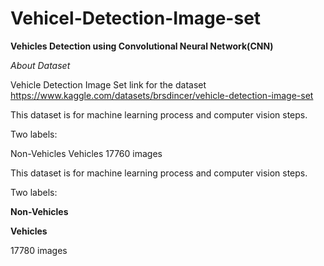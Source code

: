 # Vehicel-Detection-Image-set

**Vehicles Detection using Convolutional Neural Network(CNN)**

*About Dataset*

Vehicle Detection Image Set
link for the dataset https://www.kaggle.com/datasets/brsdincer/vehicle-detection-image-set

This dataset is for machine learning process and computer vision steps.

Two labels:

Non-Vehicles
Vehicles
17760 images

This dataset is for machine learning process and computer vision steps.

Two labels:

**Non-Vehicles**

**Vehicles**

17780 images

